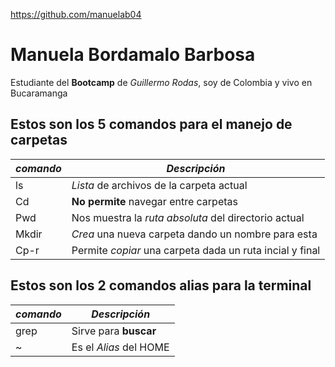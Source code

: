 https://github.com/manuelab04
# Manuela Bordamalo Barbosa
Estudiante del **Bootcamp** de *Guillermo Rodas*, soy de Colombia y vivo en Bucaramanga
## Estos son los 5 comandos para el manejo de carpetas
|  *comando*   |                     *Descripción*                      |
|--------------|--------------------------------------------------------|
|     ls       |        *Lista* de archivos de la carpeta actual        |
|     Cd       |          **No permite** navegar entre carpetas         |
|    Pwd       |  Nos muestra la *ruta absoluta* del directorio actual  |
|    Mkdir     |   *Crea* una nueva carpeta dando un nombre para esta   |
|    Cp-r      |Permite *copiar* una carpeta dada un ruta incial y final|
## Estos son los 2 comandos alias para la terminal
|  *comando*   |            *Descripción*            |
|--------------|-------------------------------------|
|     grep     |        Sirve para **buscar**        |
|       ~      |        Es el *Alias* del HOME       |